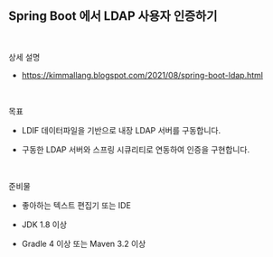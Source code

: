 ## Spring Boot 에서 LDAP 사용자 인증하기

<br />

상세 설명
- https://kimmallang.blogspot.com/2021/08/spring-boot-ldap.html

<br />

목표
- LDIF 데이터파일을 기반으로 내장 LDAP 서버를 구동합니다.

- 구동한 LDAP 서버와 스프링 시큐리티로 연동하여 인증을 구현합니다.

<br />

준비물
- 좋아하는 텍스트 편집기 또는 IDE

- JDK 1.8 이상

- Gradle 4 이상 또는 Maven 3.2 이상
